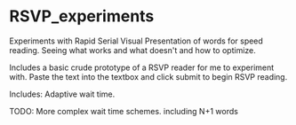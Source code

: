 # RSVP_experiments
Experiments with Rapid Serial Visual Presentation of words for speed reading. Seeing what works and what doesn't and how to optimize.

Includes a basic crude prototype of a RSVP reader for me to experiment with. Paste the text into the textbox and click submit to begin RSVP reading.

Includes:
  Adaptive wait time.
  
 TODO:
  More complex wait time schemes.
  including N+1 words
